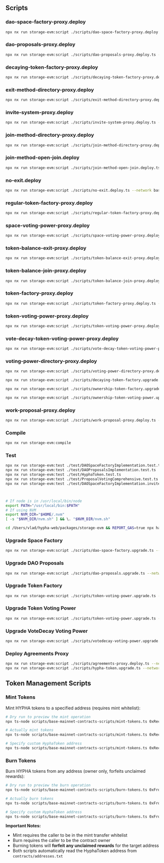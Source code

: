 ## Scripts

### dao-space-factory-proxy.deploy

```bash
npx nx run storage-evm:script ./scripts/dao-space-factory-proxy.deploy.ts --network base-mainnet
```

### dao-proposals-proxy.deploy

```bash
npx nx run storage-evm:script ./scripts/dao-proposals-proxy.deploy.ts --network base-mainnet
```

### decaying-token-factory-proxy.deploy

```bash
npx nx run storage-evm:script ./scripts/decaying-token-factory-proxy.deploy.ts --network base-mainnet
```

### exit-method-directory-proxy.deploy

```bash
npx nx run storage-evm:script ./scripts/exit-method-directory-proxy.deploy.ts --network base-mainnet
```

### invite-system-proxy.deploy

```bash
npx nx run storage-evm:script ./scripts/invite-system-proxy.deploy.ts --network base-mainnet
```

### join-method-directory-proxy.deploy

```bash
npx nx run storage-evm:script ./scripts/join-method-directory-proxy.deploy.ts --network base-mainnet
```

### join-method-open-join.deploy

```bash
npx nx run storage-evm:script ./scripts/join-method-open-join.deploy.ts --network base-mainnet
```

### no-exit.deploy

```bash
npx nx run storage-evm:script ./scripts/no-exit.deploy.ts --network base-mainnet
```

### regular-token-factory-proxy.deploy

```bash
npx nx run storage-evm:script ./scripts/regular-token-factory-proxy.deploy.ts --network base-mainnet
```

### space-voting-power-proxy.deploy

```bash
npx nx run storage-evm:script ./scripts/space-voting-power-proxy.deploy.ts --network base-mainnet
```

### token-balance-exit-proxy.deploy

```bash
npx nx run storage-evm:script ./scripts/token-balance-exit-proxy.deploy.ts --network base-mainnet
```

### token-balance-join-proxy.deploy

```bash
npx nx run storage-evm:script ./scripts/token-balance-join-proxy.deploy.ts --network base-mainnet
```

### token-factory-proxy.deploy

```bash
npx nx run storage-evm:script ./scripts/token-factory-proxy.deploy.ts --network base-mainnet
```

### token-voting-power-proxy.deploy

```bash
npx nx run storage-evm:script ./scripts/token-voting-power-proxy.deploy.ts --network base-mainnet
```

### vote-decay-token-voting-power-proxy.deploy

```bash
npx nx run storage-evm:script ./scripts/vote-decay-token-voting-power-proxy.deploy.ts --network base-mainnet
```

### voting-power-directory-proxy.deploy

```bash
npx nx run storage-evm:script ./scripts/voting-power-directory-proxy.deploy.ts --network base-mainnet

npx nx run storage-evm:script ./scripts/decaying-token-factory.upgrade.ts--network base-mainnet

npx nx run storage-evm:script ./scripts/ownership-token-factory.upgrade.ts--network base-mainnet

npx nx run storage-evm:script ./scripts/ownership-token-voting-power.upgrade.ts --network base-mainnet

```

### work-proposal-proxy.deploy

```bash
npx nx run storage-evm:script ./scripts/work-proposal-proxy.deploy.ts --network base-mainnet
```

### Compile

```bash
npx nx run storage-evm:compile
```

### Test

```bash
npx nx run storage-evm:test ./test/DAOSpaceFactoryImplementation.test.ts
npx nx run storage-evm:test ./test/DAOProposalsImplementation.test.ts
npx nx run storage-evm:test ./test/HyphaToken.test.ts
npx nx run storage-evm:test ./test/ProposalVotingComprehensive.test.ts
npx nx run storage-evm:test ./test/DAOSpaceFactoryImplementation.inviteSystem.test.ts



# If node is in /usr/local/bin/node
export PATH="/usr/local/bin:$PATH"
# If using NVM
export NVM_DIR="$HOME/.nvm"
[ -s "$NVM_DIR/nvm.sh" ] && \. "$NVM_DIR/nvm.sh"

cd /Users/vlad/hypha-web/packages/storage-evm && REPORT_GAS=true npx hardhat test --config hardhat.local.config.ts ./test/DAOSpaceFactoryImplementation.test.ts | cat

```

### Upgrade Space Factory

```bash
npx nx run storage-evm:script ./scripts/dao-space-factory.upgrade.ts --network base-mainnet
```

### Upgrade DAO Proposals

```bash
npx nx run storage-evm:script ./scripts/dao-proposals.upgrade.ts --network base-mainnet
```

### Upgrade Token Factory

```bash
npx nx run storage-evm:script ./scripts/token-voting-power.upgrade.ts --network base-mainnet
```

### Upgrade Token Voting Power

```bash
npx nx run storage-evm:script ./scripts/token-voting-power.upgrade.ts --network base-mainnet
```

### Upgrade VoteDecay Voting Power

```bash
npx nx run storage-evm:script ./scripts/votedecay-voting-power.upgrade.ts --network base-mainnet
```

### Deploy Agreements Proxy

```bash
npx nx run storage-evm:script ./scripts/agreements-proxy.deploy.ts --network base-mainnet
npx nx run storage-evm:script ./scripts/hypha-token.upgrade.ts --network base-mainnet

```

## Token Management Scripts

### Mint Tokens

Mint HYPHA tokens to a specified address (requires mint whitelist):

```bash
# Dry run to preview the mint operation
npx ts-node scripts/base-mainnet-contracts-scripts/mint-tokens.ts 0xRecipientAddress 100.5 --dry-run

# Actually mint tokens
npx ts-node scripts/base-mainnet-contracts-scripts/mint-tokens.ts 0xRecipientAddress 100.5

# Specify custom HyphaToken address
npx ts-node scripts/base-mainnet-contracts-scripts/mint-tokens.ts 0xRecipientAddress 100.5 0xHyphaTokenAddress
```

### Burn Tokens

Burn HYPHA tokens from any address (owner only, forfeits unclaimed rewards):

```bash
# Dry run to preview the burn operation
npx ts-node scripts/base-mainnet-contracts-scripts/burn-tokens.ts 0xFromAddress 50.0 --dry-run

# Actually burn tokens
npx ts-node scripts/base-mainnet-contracts-scripts/burn-tokens.ts 0xFromAddress 50.0

# Specify custom HyphaToken address
npx ts-node scripts/base-mainnet-contracts-scripts/burn-tokens.ts 0xFromAddress 50.0 0xHyphaTokenAddress
```

**Important Notes:**

- Mint requires the caller to be in the mint transfer whitelist
- Burn requires the caller to be the contract owner
- Burning tokens will **forfeit any unclaimed rewards** for the target address
- Both scripts automatically read the HyphaToken address from `contracts/addresses.txt`
